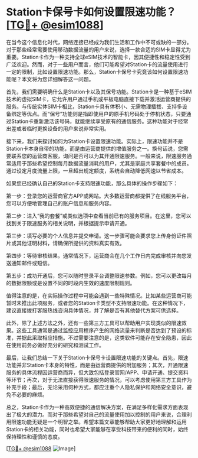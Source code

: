 # Station卡保号卡如何设置限速功能？[[TG💪+ @esim1088](https://t.me/s/esim1088)]

在当今这个信息化时代，网络连接已经成为我们生活和工作中不可或缺的一部分。对于那些经常需要使用移动数据流量的用户来说，选择一款合适的SIM卡显得尤为重要。Station卡作为一种支持全球eSIM技术的智能卡，因其便捷性和稳定性受到广泛欢迎。然而，对于一些用户而言，他们可能希望对Station卡的流量使用进行一定的限制，比如设置限速功能。那么，Station卡保号卡究竟该如何设置限速功能呢？本文将为您详细解答这一问题。

首先，我们需要明确什么是Station卡以及其保号功能。Station卡是一种基于eSIM技术的虚拟SIM卡，它允许用户通过手机或平板电脑直接下载并激活运营商提供的服务。与传统实体SIM卡相比，Station卡具有体积小、无需物理插拔、支持多设备绑定等优点。而“保号”功能则是指即使用户的原手机号码处于停机状态，只要通过Station卡重新激活该号码，就能继续享受原有的通信服务。这种功能对于经常出差或者临时更换设备的用户来说非常实用。

接下来，我们来探讨如何为Station卡设置限速功能。实际上，限速功能并不是Station卡本身自带的功能，而是由运营商提供的增值服务之一。换句话说，您需要联系您的运营商客服，询问是否可以为其开通限速服务。一般来说，限速服务通常适用于那些希望控制每月数据流量消耗的用户，尤其是家庭共享套餐中的成员。通过设定月度流量上限，一旦超出规定额度，系统会自动降低网速以节省成本。

如果您已经确认自己的Station卡支持限速功能，那么具体的操作步骤如下：

第一步：登录您的运营商官方APP或网站。大多数运营商都提供了在线服务平台，您可以方便地管理自己的账户信息和服务内容。

第二步：进入“我的套餐”或类似选项中查看当前已有的服务项目。在这里，您可以找到关于限速服务的相关说明，并根据提示申请开通。

第三步：填写必要的个人信息并提交申请。这一步骤可能会要求您上传身份证件照片或其他证明材料，请确保所提供的资料真实有效。

第四步：等待审核结果。通常情况下，运营商会在几个工作日内完成审核并向您发送通知邮件或短信。

第五步：成功开通后，您可以随时登录平台调整限速参数。例如，您可以更改每月的数据限额或是设置不同的时段内生效的速度限制规则。

值得注意的是，在实际操作过程中可能会遇到一些特殊情况。比如某些运营商可能暂时未推出此项服务，或者您的Station卡类型不支持限速功能。在这种情况下，建议直接拨打客服热线咨询具体情况，并了解是否有其他替代方案可供选择。

此外，除了上述方法之外，还有一些第三方工具可以帮助用户实现类似的限速效果。这些工具通常是通过监控应用程序产生的网络流量来判断是否达到了预设的标准，并据此采取相应措施。不过需要注意的是，这类软件可能存在安全隐患，因此在使用前务必做好充分的研究和测试工作。

最后，让我们总结一下关于Station卡保号卡设置限速功能的关键点。首先，限速功能并非Station卡本身的特性，而是由运营商提供的附加服务；其次，开通限速服务的具体流程因运营商而异，但大致包括登录官网/APP、申请开通、提交资料等环节；再次，对于无法直接获得限速服务的情况，可以考虑使用第三方工具作为补充手段；最后，无论采用何种方式，都应注重个人隐私保护和网络安全意识，避免不必要的麻烦。

总之，Station卡作为一种高效便捷的通信解决方案，在满足多样化需求方面表现出了极大的潜力。而对于那些希望对自己的流量使用加以控制的用户来说，合理利用限速功能无疑是一个明智之举。希望本篇文章能够帮助大家更好地理解和运用Station卡的相关功能，同时也希望大家能够在享受科技带来的便利的同时，始终保持理性和谨慎的态度。

[[TG💪+ @esim1088](https://t.me/s/esim1088) ![Image](https://i.postimg.cc/4NQfJmqS/Snipaste-2025-05-13-00-14-12.png)]